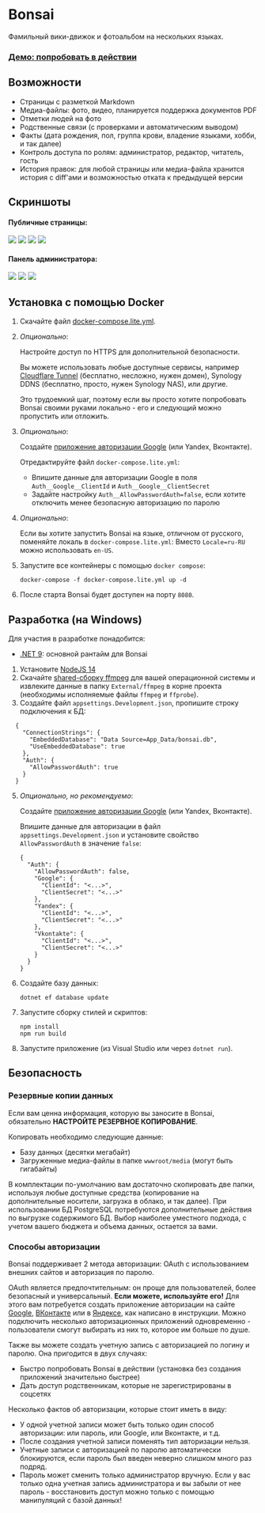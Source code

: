 # Bonsai

Фамильный вики-движок и фотоальбом на нескольких языках.

### [Демо: попробовать в действии](https://bonsai.kirillorlov.pro)

## Возможности

* Страницы с разметкой Markdown
* Медиа-файлы: фото, видео, планируется поддержка документов PDF
* Отметки людей на фото
* Родственные связи (с проверками и автоматическим выводом)
* Факты (дата рождения, пол, группа крови, владение языками, хобби, и так далее)
* Контроль доступа по ролям: администратор, редактор, читатель, гость
* История правок: для любой страницы или медиа-файла хранится история с diff'ами и возможностью отката к предыдущей версии

## Скриншоты

#### Публичные страницы:

<a href="https://github.com/impworks/bonsai/assets/604496/151719f8-3396-4d6a-b24a-ba0a525cf04b"><img src="https://github.com/impworks/bonsai/assets/604496/921baf97-ad71-4c7f-b9b5-2d0c9d8f069f" /></a>
<a href="https://github.com/impworks/bonsai/assets/604496/da6794b1-a8ca-4128-939b-7b55ea60e5b1"><img src="https://github.com/impworks/bonsai/assets/604496/93defa8b-c1e3-4e57-a59f-492643da54b4" /></a>
<a href="https://github.com/impworks/bonsai/assets/604496/56b90464-9055-4028-a060-84f490015894"><img src="https://github.com/impworks/bonsai/assets/604496/cc45cdd2-0fdb-42c2-96ba-14d7fbaf637f" /></a>
<a href="https://github.com/impworks/bonsai/assets/604496/631f4ab8-cde5-4359-b0f5-3bc47edb3856"><img src="https://github.com/impworks/bonsai/assets/604496/0b31dd07-c604-46da-a2d0-9c0b8cc57260" /></a>

#### Панель администратора:

<a href="https://github.com/impworks/bonsai/assets/604496/dad5420d-14bc-4fa9-93f4-75b530d8ee69"><img src="https://github.com/impworks/bonsai/assets/604496/0d337339-8116-4b4a-9640-33d66778e827" /></a>
<a href="https://github.com/impworks/bonsai/assets/604496/8423d10f-79fd-45bf-8cd5-bcc69cd11607"><img src="https://github.com/impworks/bonsai/assets/604496/6dce3e19-0f58-422e-a4d7-a1ddc423ba1d" /></a>
<a href="https://github.com/impworks/bonsai/assets/604496/9b7e8166-38f9-48fc-a529-4bd99a1a2a35"><img src="https://github.com/impworks/bonsai/assets/604496/29ded387-8b30-48c9-9f31-0d3a2151f3c9" /></a>

## Установка с помощью Docker
1. Скачайте файл [docker-compose.lite.yml](docker-compose.lite.yml).

2. _Опционально_: 

    Настройте доступ по HTTPS для дополнительной безопасности.

    Вы можете использовать любые доступные сервисы, например [Cloudflare Tunnel](https://github.com/impworks/bonsai/wiki/%D0%9D%D0%B0%D1%81%D1%82%D1%80%D0%BE%D0%B9%D0%BA%D0%B0-%D1%82%D1%83%D0%BD%D0%BD%D0%B5%D0%BB%D1%8F-Cloudflare) (бесплатно, несложно, нужен домен), Synology DDNS (бесплатно, просто, нужен Synology NAS), или другие.

    Это трудоемкий шаг, поэтому если вы просто хотите попробовать Bonsai своими руками локально - его и следующий можно пропустить или отложить.

3. _Опционально_:

    Создайте [приложение авторизации Google](https://docs.microsoft.com/en-us/aspnet/core/security/authentication/social/google-logins?view=aspnetcore-9.0) (или Yandex, Вконтакте).

    Отредактируйте файл `docker-compose.lite.yml`:

    * Впишите данные для авторизации Google в поля `Auth__Google__ClientId` и `Auth__Google__ClientSecret`
    * Задайте настройку `Auth__AllowPasswordAuth=false`, если хотите отключить менее безопасную авторизацию по паролю

4. _Опционально_:

   Если вы хотите запустить Bonsai на языке, отличном от русского, поменяйте локаль в `docker-compose.lite.yml`:
   Вместо `Locale=ru-RU` можно использовать `en-US`.

5. Запустите все контейнеры с помощью `docker compose`:
   ```
   docker-compose -f docker-compose.lite.yml up -d
   ```
6. После старта Bonsai будет доступен на порту `8080`.

## Разработка (на Windows)

Для участия в разработке понадобится:

* [.NET 9](https://dotnet.microsoft.com/download/dotnet/9.0): основной рантайм для Bonsai

1. Установите [NodeJS 14](https://nodejs.org/en/)
2. Скачайте [shared-сборку ffmpeg](https://www.ffmpeg.org/download.html) для вашей операционной системы и извлеките данные в папку `External/ffmpeg` в корне проекта (необходимы исполняемые файлы `ffmpeg` и `ffprobe`).
3. Создайте файл `appsettings.Development.json`, пропишите строку подключения к БД:

  ```
    {
      "ConnectionStrings": {
        "EmbeddedDatabase": "Data Source=App_Data/bonsai.db",
        "UseEmbeddedDatabase": true
      },
      "Auth": {
        "AllowPasswordAuth": true
      } 
    }
  ```

5. _Опционально, но рекомендуемо_:

    Создайте [приложение авторизации Google](https://docs.microsoft.com/en-us/aspnet/core/security/authentication/social/google-logins?view=aspnetcore-6.0) (или Yandex, Вконтакте).

    Впишите данные для авторизации в файл `appsettings.Development.json` и установите свойство `AllowPasswordAuth` в значение `false`:

    ```
    {
      "Auth": {
        "AllowPasswordAuth": false,
        "Google": {
          "ClientId": "<...>",
          "ClientSecret": "<...>" 
        },
        "Yandex": {
          "ClientId": "<...>",
          "ClientSecret": "<...>" 
        },
        "Vkontakte": {
          "ClientId": "<...>",
          "ClientSecret": "<...>" 
        }
      }
    }
    ```
    
6. Создайте базу данных:

    ```
    dotnet ef database update
    ```
7. Запустите сборку стилей и скриптов:

    ```
    npm install
    npm run build
    ```
8. Запустите приложение (из Visual Studio или через `dotnet run`).

## Безопасность

### Резервные копии данных

Если вам ценна информация, которую вы заносите в Bonsai, обязательно **НАСТРОЙТЕ РЕЗЕРВНОЕ КОПИРОВАНИЕ**.

Копировать необходимо следующие данные:

* Базу данных (десятки мегабайт)
* Загруженные медиа-файлы в папке `wwwroot/media` (могут быть гигабайты)

В комплектации по-умолчанию вам достаточно скопировать две папки, используя любые доступные средства (копирование на дополнительные носители, загрузка в облако, и так далее).
При использовании БД PostgreSQL потребуются дополнительные действия по выгрузке содержимого БД.
Выбор наиболее уместного подхода, с учетом вашего бюджета и объема данных, остается за вами.

### Способы авторизации

Bonsai поддерживает 2 метода авторизации: OAuth с использованием внешних сайтов и авторизация по паролю.

OAuth является предпочтительным: он проще для пользователей, более безопасный и универсальный. **Если можете, используйте его!**
Для этого вам потребуется создать приложение авторизации на сайте [Google](https://docs.microsoft.com/en-us/aspnet/core/security/authentication/social/google-logins?view=aspnetcore-6.0), [ВКонтакте](https://vk.com/editapp?act=create) или в [Яндексе](https://oauth.yandex.ru/client/new), как написано в инструкции.
Можно подключить несколько авторизационных приложений одновременно - пользователи смогут выбирать из них то, которое им больше по душе.

Также вы можете создать учетную запись с авторизацией по логину и паролю. Она пригодится в двух случаях:

* Быстро попробовать Bonsai в действии (установка без создания приложений значительно быстрее)
* Дать доступ родственникам, которые не зарегистрированы в соцсетях

Несколько фактов об авторизации, которые стоит иметь в виду:

* У одной учетной записи может быть только один способ авторизации: или пароль, или Google, или Вконтакте, и т.д.
* После создания учетной записи поменять тип авторизации нельзя.
* Учетные записи с авторизацией по паролю автоматически блокируются, если пароль был введен неверно слишком много раз подряд.
* Пароль может сменить только администратор вручную. Если у вас только одна учетная запись администратора и вы забыли от нее пароль - восстановить доступ можно только с помощью манипуляций с базой данных!

